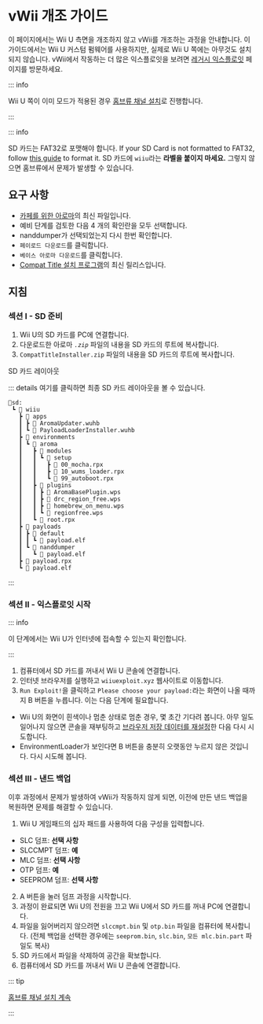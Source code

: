 # vWii 개조 가이드

이 페이지에서는 Wii U 측면을 개조하지 않고 vWii를 개조하는 과정을 안내합니다. 이 가이드에서는 Wii U 커스텀 펌웨어를 사용하지만, 실제로 Wii U 쪽에는 아무것도 설치되지 않습니다. vWii에서 작동하는 더 많은 익스플로잇을 보려면 [레거시 익스플로잇](legacy-exploits) 페이지를 방문하세요.

::: info

Wii U 쪽이 이미 모드가 적용된 경우 [홈브류 채널 설치](vwii-homebrew-channel)로 진행합니다.

:::

::: info

SD 카드는 FAT32로 포맷해야 합니다. If your SD Card is not formatted to FAT32, follow [this guide](https://wiki.hacks.guide/wiki/Formatting_an_SD_card) to format it. SD 카드에 `wiiu`라는 **라벨을 붙이지 마세요.** 그렇지 않으면 홈브류에서 문제가 발생할 수 있습니다.

## 요구 사항

- [카페를 위한 아로마](https://aroma.foryour.cafe/)의 최신 파일입니다.
 - 예비 단계를 검토한 다음 4 개의 확인란을 모두 선택합니다.
 - nanddumper가 선택되었는지 다시 한번 확인합니다.
 - `페이로드 다운로드`를 클릭합니다.
 - `베이스 아로마 다운로드`를 클릭합니다.
- [Compat Title 설치 프로그램](https://hb-app.store/wiiu/CompatTitleInstaller)의 최신 릴리스입니다.

## 지침

### 섹션 I - SD 준비

1. Wii U의 SD 카드를 PC에 연결합니다.
2. 다운로드한 아로마 _`.zip`_ 파일의 내용을 SD 카드의 루트에 복사합니다.
3. `CompatTitleInstaller.zip` 파일의 내용을 SD 카드의 루트에 복사합니다.

SD 카드 레이아웃

::: details 여기를 클릭하면 최종 SD 카드 레이아웃을 볼 수 있습니다.

```
💾sd:
 ┗ 📁 wiiu
   ┣ 📁 apps
   ┃ ┣ 📄 AromaUpdater.wuhb
   ┃ ┗ 📄 PayloadLoaderInstaller.wuhb
   ┣ 📁 environments
   ┃ ┗ 📁 aroma
   ┃   ┣ 📁 modules
   ┃   ┃ ┗ 📁 setup
   ┃   ┃   ┣ 📄 00_mocha.rpx
   ┃   ┃   ┣ 📄 10_wums_loader.rpx
   ┃   ┃   ┗ 📄 99_autoboot.rpx
   ┃   ┣ 📁 plugins
   ┃   ┃ ┣ 📄 AromaBasePlugin.wps
   ┃   ┃ ┣ 📄 drc_region_free.wps
   ┃   ┃ ┣ 📄 homebrew_on_menu.wps
   ┃   ┃ ┗ 📄 regionfree.wps
   ┃   ┗ 📄 root.rpx
   ┣ 📁 payloads
   ┃ ┣ 📁 default
   ┃ ┃ ┗ 📁 payload.elf
   ┃ ┗ 📁 nanddumper
   ┃   ┗ 📄 payload.elf
   ┣ 📄 payload.rpx
   ┗ 📄 payload.elf
```

:::

### 섹션 II - 익스플로잇 시작

::: info

이 단계에서는 Wii U가 인터넷에 접속할 수 있는지 확인합니다.

:::

1. 컴퓨터에서 SD 카드를 꺼내서 Wii U 콘솔에 연결합니다.
2. 인터넷 브라우저를 실행하고 `wiiuexploit.xyz` 웹사이트로 이동합니다.
3. `Run Exploit!`을 클릭하고 `Please choose your payload:`라는 화면이 나올 때까지 B 버튼을 누릅니다. 이는 다음 단계에 필요합니다.
 - Wii U의 화면이 흰색이나 멈춘 상태로 멈춘 경우, 몇 초간 기다려 봅니다. 아무 일도 일어나지 않으면 콘솔을 재부팅하고 [브라우저 저장 데이터를 재설정](https://en-americas-support.nintendo.com/app/answers/detail/a_id/1507/~/how-to-delete-the-internet-browser-history)한 다음 다시 시도합니다.
 - EnvironmentLoader가 보인다면 B 버튼을 충분히 오랫동안 누르지 않은 것입니다. 다시 시도해 봅니다.

### 섹션 III - 낸드 백업

이후 과정에서 문제가 발생하여 vWii가 작동하지 않게 되면, 이전에 만든 낸드 백업을 복원하면 문제를 해결할 수 있습니다.

1. Wii U 게임패드의 십자 패드를 사용하여 다음 구성을 입력합니다.
 - SLC 덤프: **선택 사항**
 - SLCCMPT 덤프: **예**
 - MLC 덤프: **선택 사항**
 - OTP 덤프: **예**
 - SEEPROM 덤프: **선택 사항**
2. A 버튼을 눌러 덤프 과정을 시작합니다.
3. 과정이 완료되면 Wii U의 전원을 끄고 Wii ​​U에서 SD 카드를 꺼내 PC에 연결합니다.
4. 파일을 잃어버리지 않으려면 `slccmpt.bin` 및 `otp.bin` 파일을 컴퓨터에 복사합니다. (전체 백업을 선택한 경우에는 `seeprom.bin`, `slc.bin`, `모든 mlc.bin.part` 파일도 복사)
5. SD 카드에서 파일을 삭제하여 공간을 확보합니다.
6. 컴퓨터에서 SD 카드를 꺼내서 Wii U 콘솔에 연결합니다.

::: tip

[홈브류 채널 설치 계속](vwii-homebrew-channel-no-wiiu-mods)

:::
